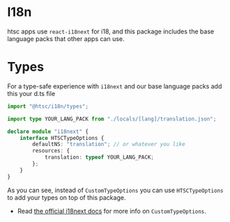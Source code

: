 # I18n

htsc apps use `react-i18next` for i18, and this package includes the base language packs that other apps can use.

# Types

For a type-safe experience with `i18next` and our base language packs add this your d.ts file

```ts
import "@htsc/i18n/types";

import type YOUR_LANG_PACK from "./locals/[lang]/translation.json";

declare module "i18next" {
	interface HTSCTypeOptions {
		defaultNS: "translation"; // or whatever you like
		resources: {
			translation: typeof YOUR_LANG_PACK;
		};
	}
}
```

As you can see, instead of `CustomTypeOptions` you can use `HTSCTypeOptions` to add your types on top of this package.

- Read [the official i18next docs](https://www.i18next.com/overview/typescript#custom-type-options) for more info on `CustomTypeOptions`.
